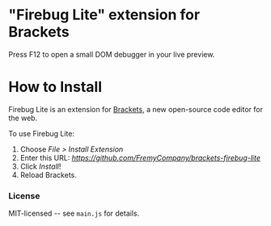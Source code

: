 "Firebug Lite" extension for Brackets
========================================
Press F12 to open a small DOM debugger in your live preview.


How to Install
==============
Firebug Lite is an extension for [Brackets](https://github.com/adobe/brackets/), a new open-source code editor for the web.

To use Firebug Lite:

1. Choose _File > Install Extension_
2. Enter this URL: _https://github.com/FremyCompany/brackets-firebug-lite_
3. Click _Install_!
4. Reload Brackets.

### License
MIT-licensed -- see `main.js` for details.

